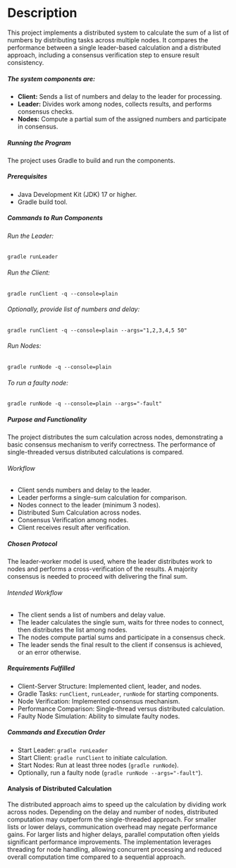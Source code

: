 # Description
This project implements a distributed system to calculate the sum of a list of numbers by distributing tasks across multiple nodes. It compares the performance between a single leader-based calculation and a distributed approach, including a consensus verification step to ensure result consistency.

##### The system components are:
- **Client:** Sends a list of numbers and delay to the leader for processing.
- **Leader:** Divides work among nodes, collects results, and performs consensus checks.
- **Nodes:** Compute a partial sum of the assigned numbers and participate in consensus.

##### Running the Program
The project uses Gradle to build and run the components.

##### Prerequisites
- Java Development Kit (JDK) 17 or higher.
- Gradle build tool.

##### Commands to Run Components
###### Run the Leader:
``gradle runLeader``

###### Run the Client:
``gradle runClient -q --console=plain``

###### Optionally, provide list of numbers and delay:
``gradle runClient -q --console=plain --args="1,2,3,4,5 50"``

###### Run Nodes:
``gradle runNode -q --console=plain``

###### To run a faulty node:
``gradle runNode -q --console=plain --args="-fault"``

##### Purpose and Functionality
The project distributes the sum calculation across nodes, demonstrating a basic consensus mechanism to verify correctness. The performance of single-threaded versus distributed calculations is compared.

###### Workflow
- Client sends numbers and delay to the leader.
- Leader performs a single-sum calculation for comparison.
- Nodes connect to the leader (minimum 3 nodes).
- Distributed Sum Calculation across nodes.
- Consensus Verification among nodes.
- Client receives result after verification.

##### Chosen Protocol
The leader-worker model is used, where the leader distributes work to nodes and performs a cross-verification of the results. A majority consensus is needed to proceed with delivering the final sum.

###### Intended Workflow
- The client sends a list of numbers and delay value.
- The leader calculates the single sum, waits for three nodes to connect, then distributes the list among nodes.
- The nodes compute partial sums and participate in a consensus check.
- The leader sends the final result to the client if consensus is achieved, or an error otherwise.

##### Requirements Fulfilled
- Client-Server Structure: Implemented client, leader, and nodes.
- Gradle Tasks: `runClient`, `runLeader`, `runNode` for starting components.
- Node Verification: Implemented consensus mechanism.
- Performance Comparison: Single-thread versus distributed calculation.
- Faulty Node Simulation: Ability to simulate faulty nodes.

##### Commands and Execution Order
- Start Leader: `gradle runLeader`
- Start Client: `gradle runClient` to initiate calculation.
- Start Nodes: Run at least three nodes (`gradle runNode`).
- Optionally, run a faulty node (`gradle runNode --args="-fault"`).

#### Analysis of Distributed Calculation
The distributed approach aims to speed up the calculation by dividing work across nodes. Depending on the delay and number of nodes, distributed computation may outperform the single-threaded approach. For smaller lists or lower delays, communication overhead may negate performance gains. For larger lists and higher delays, parallel computation often yields significant performance improvements. The implementation leverages threading for node handling, allowing concurrent processing and reduced overall computation time compared to a sequential approach.